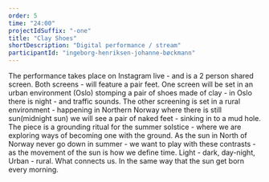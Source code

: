 ```yaml
---
order: 5
time: "24:00"
projectIdSuffix: "-one"
title: "Clay Shoes"
shortDescription: "Digital performance / stream"
participantId: "ingeborg-henriksen-johanne-bøckmann"
---
```


The performance takes place on Instagram live - and is a 2 person shared screen. Both screens - will feature a pair feet. One screen will be set in an urban environment (Oslo) stomping a pair of shoes made of clay - in Oslo there is night - and traffic sounds. The other screening is set in a rural environment - happening in Northern Norway where there is still sun(midnight sun) we will see a pair of naked feet - sinking in to a mud hole. The piece is a grounding ritual for the summer solstice - where we are exploring ways of becoming one with the ground. As the sun in North of Norway never go down in summer - we want to play with these contrasts - as the movement of the sun is how we define time. Light - dark, day-night, Urban - rural. What connects us. In the same way that the sun get born every morning.
